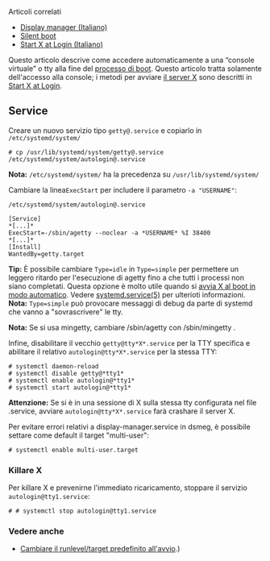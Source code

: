 Articoli correlati

*   [Display manager (Italiano)](/index.php/Display_manager_(Italiano) "Display manager (Italiano)")
*   [Silent boot](/index.php/Silent_boot "Silent boot")
*   [Start X at Login (Italiano)](/index.php/Start_X_at_Login_(Italiano) "Start X at Login (Italiano)")

Questo articolo descrive come accedere automaticamente a una “console virtuale” o tty alla fine del [processo di boot](/index.php/Arch_boot_process_(Italiano) "Arch boot process (Italiano)"). Questo articolo tratta solamente dell'accesso alla console; i metodi per avviare [il server X](/index.php/Xorg_(Italiano) "Xorg (Italiano)") sono descritti in [Start X at Login](/index.php/Start_X_at_Login_(Italiano) "Start X at Login (Italiano)").

## Service

Creare un nuovo servizio tipo `getty@.service` e copiarlo in `/etc/systemd/system/`

```
# cp /usr/lib/systemd/system/getty@.service /etc/systemd/system/autologin@.service

```

**Nota:** `/etc/systemd/system/` ha la precedenza su `/usr/lib/systemd/system/`

Cambiare la linea`ExecStart` per includere il parametro `-a "USERNAME"`:

 `/etc/systemd/system/autologin@.service` 
```
[Service]
*[...]*
ExecStart=-/sbin/agetty --noclear -a *USERNAME* %I 38400
*[...]*
[Install]
WantedBy=getty.target
```

**Tip:** È possibile cambiare `Type=idle` in `Type=simple` per permettere un leggero ritardo per l'esecuzione di agetty fino a che tutti i processi non siano completati. Questa opzione è molto utile quando si [avvia X al boot in modo automatico](/index.php/Far_partire_X_al_boot "Far partire X al boot"). Vedere [systemd.service(5)](http://jlk.fjfi.cvut.cz/arch/manpages/man/systemd.service.5) per ulterioti informazioni.
**Nota:** `Type=simple` può provocare messaggi di debug da parte di systemd che vanno a "sovrascrivere" le tty.

**Nota:** Se si usa mingetty, cambiare /sbin/agetty con /sbin/mingetty
.

Infine, disabilitare il vecchio `getty@tty*X*.service` per la TTY specifica e abilitare il relativo `autologin@tty*X*.service` per la stessa TTY:

```
# systemctl daemon-reload
# systemctl disable getty@*tty1*
# systemctl enable autologin@*tty1*
# systemctl start autologin@*tty1*

```

**Attenzione:** Se si è in una sessione di X sulla stessa tty configurata nel file .service, avviare `autologin@tty*X*.service` farà crashare il server X.

Per evitare errori relativi a display-manager.service in dsmeg, è possibile settare come default il target "multi-user":

```
# systemctl enable multi-user.target

```

### Killare X

Per killare X e prevenirne l'immediato ricaricamento, stoppare il servizio `autologin@tty1.service`:

```
# # systemctl stop autologin@tty1.service

```

### Vedere anche

*   [Cambiare il runlevel/target predefinito all'avvio](/index.php/Systemd_(Italiano)#Cambiare_il_target_predefinito_all.27avvio "Systemd (Italiano)").)